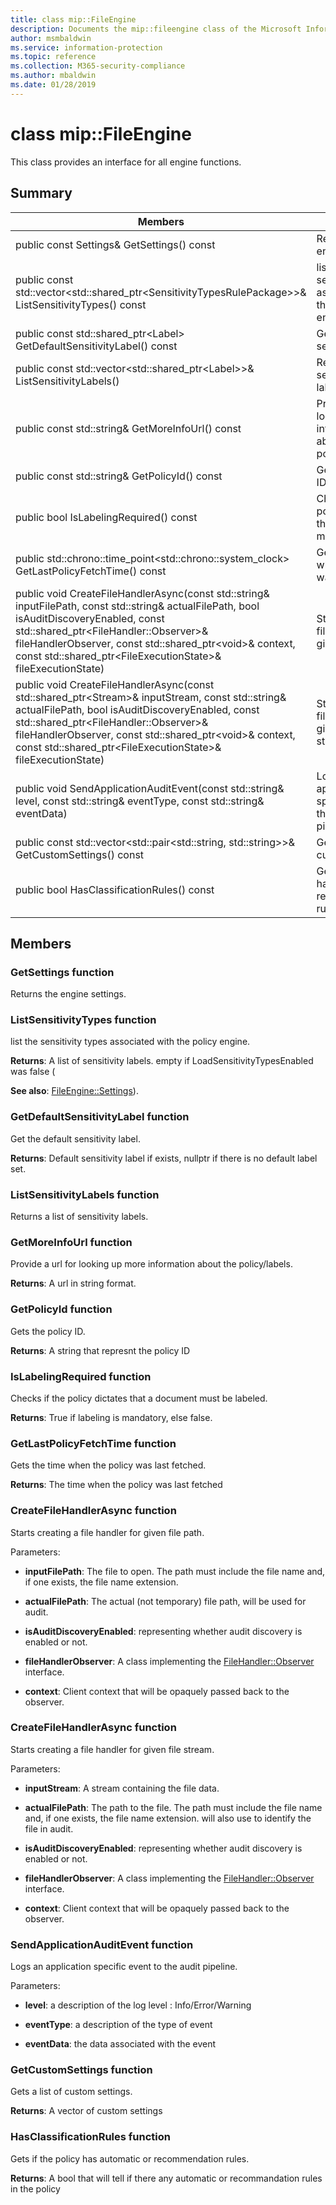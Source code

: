 ```yaml
---
title: class mip::FileEngine 
description: Documents the mip::fileengine class of the Microsoft Information Protection (MIP) SDK.
author: msmbaldwin
ms.service: information-protection
ms.topic: reference
ms.collection: M365-security-compliance
ms.author: mbaldwin
ms.date: 01/28/2019
---
```


# class mip::FileEngine 
This class provides an interface for all engine functions.
  
## Summary
 Members                        | Descriptions                                
--------------------------------|---------------------------------------------
public const Settings& GetSettings() const  |  Returns the engine settings.
public const std::vector\<std::shared_ptr\<SensitivityTypesRulePackage\>\>& ListSensitivityTypes() const  |  list the sensitivity types associated with the policy engine.
public const std::shared_ptr\<Label\> GetDefaultSensitivityLabel() const  |  Get the default sensitivity label.
public const std::vector\<std::shared_ptr\<Label\>\>& ListSensitivityLabels()  |  Returns a list of sensitivity labels.
public const std::string& GetMoreInfoUrl() const  |  Provide a url for looking up more information about the policy/labels.
public const std::string& GetPolicyId() const  |  Gets the policy ID.
public bool IsLabelingRequired() const  |  Checks if the policy dictates that a document must be labeled.
public std::chrono::time_point\<std::chrono::system_clock\> GetLastPolicyFetchTime() const  |  Gets the time when the policy was last fetched.
public void CreateFileHandlerAsync(const std::string& inputFilePath, const std::string& actualFilePath, bool isAuditDiscoveryEnabled, const std::shared_ptr\<FileHandler::Observer\>& fileHandlerObserver, const std::shared_ptr\<void\>& context, const std::shared_ptr\<FileExecutionState\>& fileExecutionState)  |  Starts creating a file handler for given file path.
public void CreateFileHandlerAsync(const std::shared_ptr\<Stream\>& inputStream, const std::string& actualFilePath, bool isAuditDiscoveryEnabled, const std::shared_ptr\<FileHandler::Observer\>& fileHandlerObserver, const std::shared_ptr\<void\>& context, const std::shared_ptr\<FileExecutionState\>& fileExecutionState)  |  Starts creating a file handler for given file stream.
public void SendApplicationAuditEvent(const std::string& level, const std::string& eventType, const std::string& eventData)  |  Logs an application specific event to the audit pipeline.
public const std::vector\<std::pair\<std::string, std::string\>\>& GetCustomSettings() const  |  Gets a list of custom settings.
public bool HasClassificationRules() const  |  Gets if the policy has automatic or recommendation rules.
  
## Members
  
### GetSettings function
Returns the engine settings.
  
### ListSensitivityTypes function
list the sensitivity types associated with the policy engine.

  
**Returns**: A list of sensitivity labels. empty if LoadSensitivityTypesEnabled was false (
  
**See also**: [FileEngine::Settings](class_mip_fileengine_settings.md)).
  
### GetDefaultSensitivityLabel function
Get the default sensitivity label.

  
**Returns**: Default sensitivity label if exists, nullptr if there is no default label set.
  
### ListSensitivityLabels function
Returns a list of sensitivity labels.
  
### GetMoreInfoUrl function
Provide a url for looking up more information about the policy/labels.

  
**Returns**: A url in string format.
  
### GetPolicyId function
Gets the policy ID.

  
**Returns**: A string that represnt the policy ID
  
### IsLabelingRequired function
Checks if the policy dictates that a document must be labeled.

  
**Returns**: True if labeling is mandatory, else false.
  
### GetLastPolicyFetchTime function
Gets the time when the policy was last fetched.

  
**Returns**: The time when the policy was last fetched
  
### CreateFileHandlerAsync function
Starts creating a file handler for given file path.

Parameters:  
* **inputFilePath**: The file to open. The path must include the file name and, if one exists, the file name extension. 


* **actualFilePath**: The actual (not temporary) file path, will be used for audit. 


* **isAuditDiscoveryEnabled**: representing whether audit discovery is enabled or not. 


* **fileHandlerObserver**: A class implementing the [FileHandler::Observer](class_mip_filehandler_observer.md) interface. 


* **context**: Client context that will be opaquely passed back to the observer.


  
### CreateFileHandlerAsync function
Starts creating a file handler for given file stream.

Parameters:  
* **inputStream**: A stream containing the file data. 


* **actualFilePath**: The path to the file. The path must include the file name and, if one exists, the file name extension. will also use to identify the file in audit. 


* **isAuditDiscoveryEnabled**: representing whether audit discovery is enabled or not. 


* **fileHandlerObserver**: A class implementing the [FileHandler::Observer](class_mip_filehandler_observer.md) interface. 


* **context**: Client context that will be opaquely passed back to the observer.


  
### SendApplicationAuditEvent function
Logs an application specific event to the audit pipeline.

Parameters:  
* **level**: a description of the log level : Info/Error/Warning 


* **eventType**: a description of the type of event 


* **eventData**: the data associated with the event


  
### GetCustomSettings function
Gets a list of custom settings.

  
**Returns**: A vector of custom settings
  
### HasClassificationRules function
Gets if the policy has automatic or recommendation rules.

  
**Returns**: A bool that will tell if there any automatic or recommandation rules in the policy